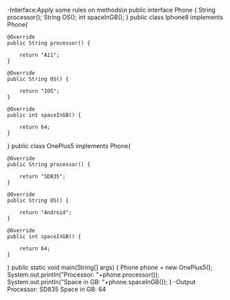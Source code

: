 -Interface:Apply some rules on methods\n
public interface Phone {
	String processor();
	String OS();
	int spaceInGB();
}
public class Iphone8 implements Phone{

	@Override
	public String processor() {
		
		return "A11";
	}

	@Override
	public String OS() {
		
		return "IOS";
	}

	@Override
	public int spaceInGB() {
		
		return 64;
	}

}
public class OnePlus5 implements Phone{

	@Override
	public String processor() {
		
		return "SD835";
	}

	@Override
	public String OS() {
		
		return "Android";
	}

	@Override
	public int spaceInGB() {
		
		return 64;
	}
	
}
public static void main(String[] args) {
		Phone phone = new OnePlus5();
		System.out.println("Processor: "+phone.processor());
		System.out.println("Space in GB: "+phone.spaceInGB());
	}
-Output
Processor: SD835
Space in GB: 64

